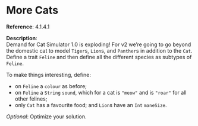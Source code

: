# More Cats

**Reference**: 4.1.4.1

**Description**:  
Demand for Cat Simulator 1.0 is exploding! For v2 we’re
going to go beyond the domestic cat to model `Tiger`s,
`Lion`s, and `Panther`s in addition to the `Cat`. Define a
trait `Feline` and then define all the different species as
subtypes of `Feline`.

To make things interesting, define:

- on `Feline` a `colour` as before;
- on `Feline` a `String` `sound`, which for a cat is `"meow"` and is `"roar"` for all other felines;
- only `Cat` has a favourite food; and
`Lion`s have an `Int` `maneSize`.

*Optional*: Optimize your solution.
